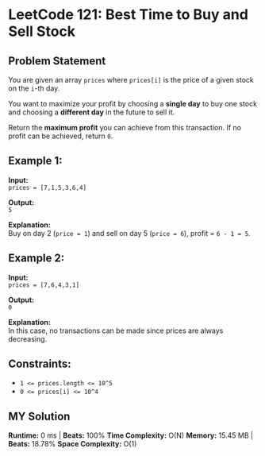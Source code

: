 # LeetCode 121: Best Time to Buy and Sell Stock

## Problem Statement

You are given an array `prices` where `prices[i]` is the price of a given stock on the `i`-th day.

You want to maximize your profit by choosing a **single day** to buy one stock and choosing a **different day** in the future to sell it.

Return the **maximum profit** you can achieve from this transaction. If no profit can be achieved, return `0`.

## Example 1:

**Input:**  
`prices = [7,1,5,3,6,4]`

**Output:**  
`5`

**Explanation:**  
Buy on day 2 (`price = 1`) and sell on day 5 (`price = 6`), profit = `6 - 1 = 5`.

## Example 2:

**Input:**  
`prices = [7,6,4,3,1]`

**Output:**  
`0`

**Explanation:**  
In this case, no transactions can be made since prices are always decreasing.

## Constraints:

- `1 <= prices.length <= 10^5`
- `0 <= prices[i] <= 10^4`

## MY Solution
**Runtime:** 0 ms | **Beats:** 100%
**Time Complexity:** O(N)
**Memory:** 15.45 MB | **Beats:** 18.78%
**Space Complexity:** O(1)